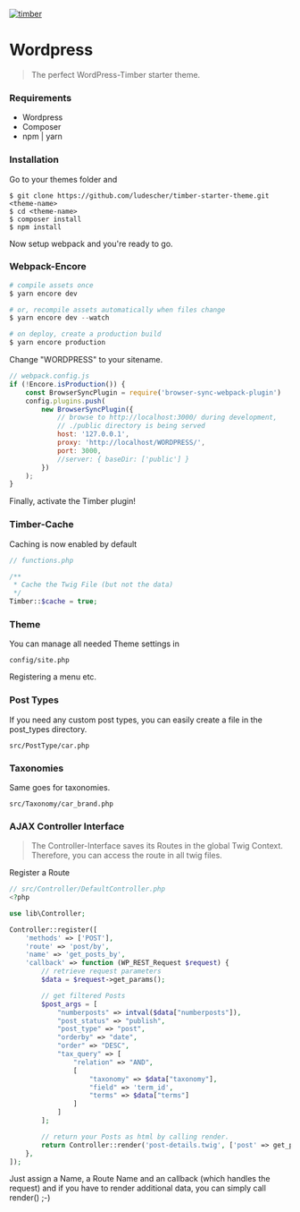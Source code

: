 [![timber](https://ps.w.org/timber-library/assets/banner-1544x500.jpg)](https://www.upstatement.com/timber/)

# Wordpress
> The perfect WordPress-Timber starter theme.

### Requirements
* Wordpress
* Composer
* npm | yarn

### Installation

Go to your themes folder and
```
$ git clone https://github.com/ludescher/timber-starter-theme.git <theme-name>
$ cd <theme-name>
$ composer install
$ npm install
```
Now setup webpack and you're ready to go.

### Webpack-Encore
```php
# compile assets once
$ yarn encore dev

# or, recompile assets automatically when files change
$ yarn encore dev --watch

# on deploy, create a production build
$ yarn encore production
```
Change "WORDPRESS" to your sitename.
```js
// webpack.config.js
if (!Encore.isProduction()) {
    const BrowserSyncPlugin = require('browser-sync-webpack-plugin')
    config.plugins.push(
        new BrowserSyncPlugin({
            // browse to http://localhost:3000/ during development,
            // ./public directory is being served
            host: '127.0.0.1',
            proxy: 'http://localhost/WORDPRESS/',
            port: 3000,
            //server: { baseDir: ['public'] }
        })
    );
}
```
Finally, activate the Timber plugin!

### Timber-Cache
Caching is now enabled by default
```php
// functions.php

/**
 * Cache the Twig File (but not the data)
 */
Timber::$cache = true;
```

### Theme
You can manage all needed Theme settings in
```
config/site.php
```
Registering a menu etc.

### Post Types
If you need any custom post types, you can easily create a file in the post_types directory.
```
src/PostType/car.php
```

### Taxonomies
Same goes for taxonomies.
```
src/Taxonomy/car_brand.php
```

### AJAX Controller Interface
> The Controller-Interface saves its Routes in the global Twig Context. Therefore, you can access the route in all twig files.

Register a Route

```php
// src/Controller/DefaultController.php
<?php

use lib\Controller;

Controller::register([
	'methods' => ['POST'],
	'route' => 'post/by',
	'name' => 'get_posts_by',
	'callback' => function (WP_REST_Request $request) {
        // retrieve request parameters
        $data = $request->get_params();

        // get filtered Posts
        $post_args = [
            "numberposts" => intval($data["numberposts"]),
            "post_status" => "publish",
            "post_type" => "post",
            "orderby" => "date",
            "order" => "DESC",
            "tax_query" => [
                "relation" => "AND",
                [
                    "taxonomy" => $data["taxonomy"],
                    "field" => 'term_id',
                    "terms" => $data["terms"]
                ]
            ]
        ];

        // return your Posts as html by calling render.
        return Controller::render('post-details.twig', ['post' => get_posts($post_args)]);
	},
]);
```
Just assign a Name, a Route Name and an callback (which handles the request) and if you have to render additional data, you can simply call render() ;-)
